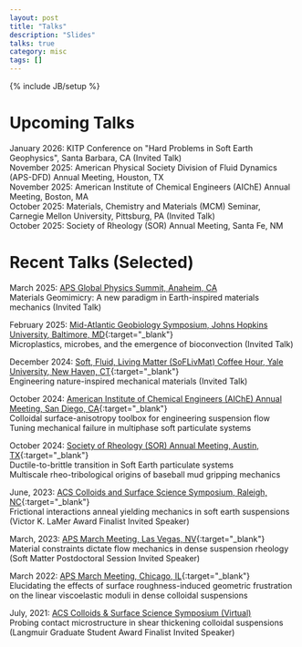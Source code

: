 ```yaml
---
layout: post
title: "Talks"
description: "Slides"
talks: true
category: misc
tags: []
---
```

{% include JB/setup %}

# Upcoming Talks
January 2026: KITP Conference on "Hard Problems in Soft Earth Geophysics", Santa Barbara, CA (Invited Talk)<br>
November 2025: American Physical Society Division of Fluid Dynamics (APS-DFD) Annual Meeting, Houston, TX<br>
November 2025: American Institute of Chemical Engineers (AIChE) Annual Meeting, Boston, MA<br>
October 2025: Materials, Chemistry and Materials (MCM) Seminar, Carnegie Mellon University, Pittsburg, PA (Invited Talk)<br>
October 2025: Society of Rheology (SOR) Annual Meeting, Santa Fe, NM<br>

# Recent Talks (Selected)
March 2025: [APS Global Physics Summit, Anaheim, CA](https://summit.aps.org/events/MAR-X61/1)<br> Materials Geomimicry: A new paradigm in Earth-inspired materials mechanics (Invited Talk)

February 2025: [Mid-Atlantic Geobiology Symposium, Johns Hopkins University, Baltimore, MD](https://www.midatlanticgeobiologysymposium.org/){:target="_blank"}<br> Microplastics, microbes, and the emergence of bioconvection (Invited Talk)

December 2024: [Soft, Fluid, Living Matter (SoFLivMat) Coffee Hour, Yale University, New Haven, CT](https://pahlavan.yale.edu/soflivmat-coffee-hour){:target="_blank"}<br>Engineering nature-inspired mechanical materials (Invited Talk)

October 2024: [American Institute of Chemical Engineers (AIChE) Annual Meeting, San Diego, CA](https://www.aiche.org/conferences/aiche-annual-meeting/2024){:target="_blank"}<br>
Colloidal surface-anisotropy toolbox for engineering suspension flow<br>
Tuning mechanical failure in multiphase soft particulate systems

October 2024: [Society of Rheology (SOR) Annual Meeting, Austin, TX](https://www.rheology.org/sor/Annual_Meeting/2024Oct/){:target="_blank"}<br>
Ductile-to-brittle transition in Soft Earth particulate systems<br>
Multiscale rheo-tribological origins of baseball mud gripping mechanics

June, 2023: [ACS Colloids and Surface Science Symposium, Raleigh, NC](https://conferences.coned.ncsu.edu/colloids2023/){:target="_blank"}<br>Frictional interactions anneal yielding mechanics in soft earth suspensions (Victor K. LaMer Award Finalist Invited Speaker)

March, 2023: [APS March Meeting, Las Vegas, NV](https://meetings.aps.org/Meeting/MAR23/Session/Y13.3){:target="_blank"}<br>Material constraints dictate flow mechanics in dense suspension rheology (Soft Matter Postdoctoral Session Invited Speaker)

March 2022: [APS March Meeting, Chicago, IL](https://meetings.aps.org/Meeting/MAR22/Session/W25.4){:target="_blank"}<br>Elucidating the effects of surface roughness-induced geometric frustration on the linear viscoelastic moduli in dense colloidal suspensions

July, 2021: [ACS Colloids & Surface Science Symposium (Virtual)](https://sites.psu.edu/2021colloids/)<br>Probing contact microstructure in shear thickening colloidal suspensions (Langmuir Graduate Student Award Finalist Invited Speaker)

